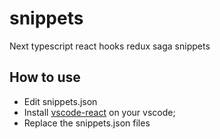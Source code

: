# snippets
Next typescript react hooks redux saga snippets

## How to use

- Edit snippets.json
- Install [vscode-react](https://github.com/xabikos/vscode-react) on your vscode;
- Replace the snippets.json files
